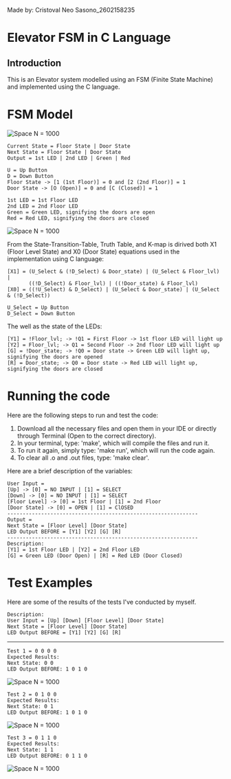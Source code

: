 Made by: Cristoval Neo Sasono_2602158235

# Elevator FSM in C Language

## Introduction

This is an Elevator system modelled using an FSM (Finite State Machine) and implemented using the C language.

# FSM Model
![Space N = 1000](images/FSM_page_1.jpg)

    Current State = Floor State | Door State
    Next State = Floor State | Door State
    Output = 1st LED | 2nd LED | Green | Red

    U = Up Button
    D = Down Button
    Floor State -> [1 (1st Floor)] = 0 and [2 (2nd Floor)] = 1
    Door State -> [O (Open)] = 0 and [C (Closed)] = 1

    1st LED = 1st Floor LED
    2nd LED = 2nd Floor LED
    Green = Green LED, signifying the doors are open
    Red = Red LED, signifying the doors are closed
    

![Space N = 1000](images/FSM_page_2.jpg)

From the State-Transition-Table, Truth Table, and K-map is dirived both X1 (Floor Level State) and X0 (Door State) equations used in the implementation using C language: 

    [X1] = (U_Select & (!D_Select) & Door_state) | (U_Select & Floor_lvl) | 
           ((!D_Select) & Floor_lvl) | ((!Door_state) & Floor_lvl)
    [X0] = ((!U_Select) & D_Select) | (U_Select & Door_state) | (U_Select & (!D_Select))

    U_Select = Up Button
    D_Select = Down Button

The well as the state of the LEDs: 

    [Y1] = !Floor_lvl; -> !Q1 = First Floor -> 1st floor LED will light up
    [Y2] = Floor_lvl; -> Q1 = Second Floor -> 2nd floor LED will light up
    [G] = !Door_state; -> !Q0 = Door state -> Green LED will light up, signifying the doors are opened
    [R] = Door_state; -> Q0 = Door state -> Red LED will light up, signifying the doors are closed

# Running the code

Here are the following steps to run and test the code:
1. Download all the necessary files and open them in your IDE or directly through Terminal (Open to the correct directory).
2. In your terminal, type: 'make', which will compile the files and run it.
3. To run it again, simply type: 'make run', which will run the code again.
4. To clear all .o and .out files, type: 'make clear'.

Here are a brief description of the variables:

    User Input = 
    [Up] -> [0] = NO INPUT | [1] = SELECT
    [Down] -> [0] = NO INPUT | [1] = SELECT
    [Floor Level] -> [0] = 1st Floor | [1] = 2nd Floor
    [Door State] -> [0] = OPEN | [1] = ClOSED
    --------------------------------------------------------------
    Output = 
    Next State = [Floor Level] [Door State]
    LED Output BEFORE = [Y1] [Y2] [G] [R]
    --------------------------------------------------------------
    Description:
    [Y1] = 1st Floor LED | [Y2] = 2nd Floor LED 
    [G] = Green LED (Door Open) | [R] = Red LED (Door Closed)   


# Test Examples

Here are some of the results of the tests I've conducted by myself.

    Description:
    User Input = [Up] [Down] [Floor Level] [Door State]
    Next State = [Floor Level] [Door State]
    LED Output BEFORE = [Y1] [Y2] [G] [R]

---
    Test 1 = 0 0 0 0
    Expected Results:
    Next State: 0 0
    LED Output BEFORE: 1 0 1 0

![Space N = 1000](images/0000.png) 

    Test 2 = 0 1 0 0
    Expected Results:
    Next State: 0 1
    LED Output BEFORE: 1 0 1 0

![Space N = 1000](images/0100.png)

    Test 3 = 0 1 1 0
    Expected Results:
    Next State: 1 1
    LED Output BEFORE: 0 1 1 0

![Space N = 1000](images/0110.png)
